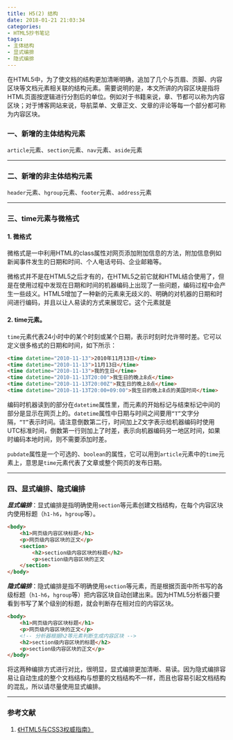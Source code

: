 ```yaml
---
title: H5(2) 结构
date: 2018-01-21 21:03:34
categories:
- HTML5抄书笔记
tags:
- 主体结构
- 显式编排
- 隐式编排
---
```


在HTML5中，为了使文档的结构更加清晰明确，追加了几个与页眉、页脚、内容区块等文档元素相关联的结构元素。需要说明的是，本文所讲的内容区块是指将HTML页面按逻辑进行分割后的单位。例如对于书籍来说，章、节都可以称为内容区块；对于博客网站来说，导航菜单、文章正文、文章的评论等每一个部分都可称为内容区块。

<!-- More -->

### 一、新增的主体结构元素

`article`元素、`section`元素、`nav`元素、`aside`元素

---

### 二、新增的非主体结构元素

`header`元素、`hgroup`元素、`footer`元素、`address`元素

---

### 三、time元素与微格式

#### 1. 微格式

微格式是一中利用HTML的class属性对网页添加附加信息的方法，附加信息例如新闻事件发生的日期和时间、个人电话号码、企业邮箱等。

微格式并不是在HTML5之后才有的，在HTML5之前它就和HTML结合使用了，但是在使用过程中发现在日期和时间的机器编码上出现了一些问题，编码过程中会产生一些歧义。HTML5增加了一种新的元素来无歧义的、明确的对机器的日期和时间进行编码，并且以让人易读的方式来展现它。这个元素就是

#### 2. time元素。

`time`元素代表24小时中的某个时刻或某个日期，表示时刻时允许带时差。它可以定义很多格式的日期和时间，如下所示：

```html
<time datetime="2010-11-13">2010年11月13日</time>
<time datetime="2010-11-13">11月13日</time>
<time datetime="2010-11-13">我的生日</time>
<time datetime="2010-11-13T20:00">我生日的晚上8点</time>
<time datetime="2010-11-13T20:00Z">我生日的晚上8点</time>
<time datetime="2010-11-13T20:00+09:00">我生日的晚上8点的美国时间</time>
```

编码时机器读到的部分在`datetime`属性里，而元素的开始标记与结束标记中间的部分是显示在网页上的。`datetime`属性中日期与时间之间要用`“T”`文字分隔，`“T”`表示时间。请注意倒数第二行，时间加上Z文字表示给机器编码时使用UTC标准时间，倒数第一行则加上了时差，表示向机器编码另一地区时间，如果时编码本地时间，则不需要添加时差。

`pubdate`属性是一个可选的、`boolean`的属性，它可以用到`article`元素中的`time`元素上，意思是`time`元素代表了文章或整个网页的发布日期。

---

### 四、显式编排、隐式编排

***显式编排***：显式编排是指明确使用`section`等元素创建文档结构，在每个内容区块内使用标题（`h1-h6`，`hgroup`等）。

```html
<body>
    <h1>网页级内容区块标题</h1>
    <p>网页级内容区块的正文</p>
    <section>
        <h2>section级内容区块的标题</h2>
        <p>section级内容区块的正文
    </section>
</body>
```

***隐式编排***：隐式编排是指不明确使用`section`等元素，而是根据页面中所书写的各级标题（`h1-h6`，`hgroup`等）把内容区块自动创建出来。因为HTML5分析器只要看到书写了某个级别的标题，就会判断存在相对应的内容区块。

```html
<body>
    <h1>网页级内容区块标题</h1>
    <p>网页级内容区块的正文</p>
    <!-- 分析器根据h2等元素判断生成内容区块 -->
    <h2>section级内容区块的标题</h2>
    <p>section级内容区块的正文</p>
</body>
```

将这两种编排方式进行对比，很明显，显式编排更加清晰、易读。因为隐式编排容易让自动生成的整个文档结构与想要的文档结构不一样，而且也容易引起文档结构的混乱，所以请尽量使用显式编排。

---

### 参考文献

1. [《HTML5与CSS3权威指南》]()